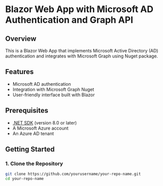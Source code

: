 # Blazor Web App with Microsoft AD Authentication and Graph API

## Overview

This is a Blazor Web App that implements Microsoft Active Directory (AD) authentication and integrates with Microsoft Graph using Nuget package.

## Features

- Microsoft AD authentication
- Integration with Microsoft Graph Nuget
- User-friendly interface built with Blazor

## Prerequisites

- [.NET SDK](https://dotnet.microsoft.com/download) (version 8.0 or later)
- A Microsoft Azure account
- An Azure AD tenant

## Getting Started

### 1. Clone the Repository

```bash
git clone https://github.com/yourusername/your-repo-name.git
cd your-repo-name
